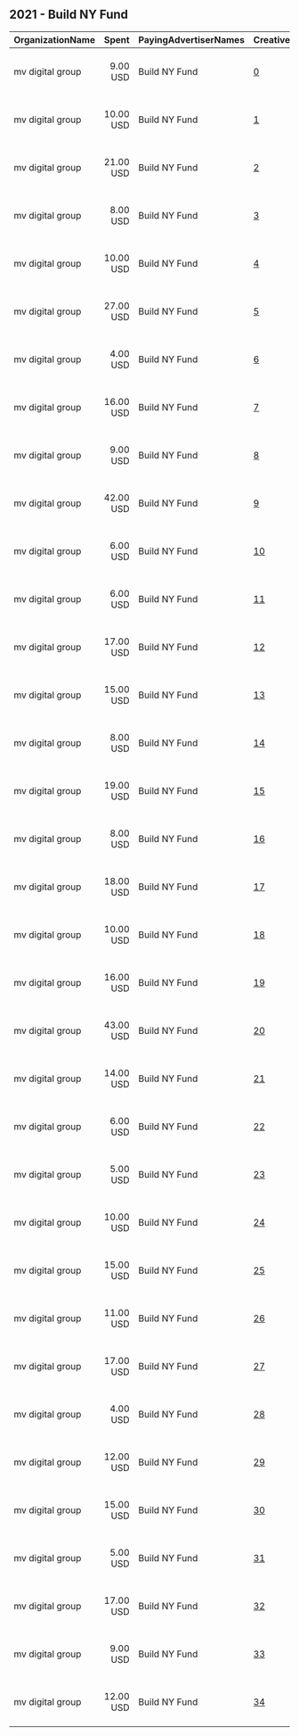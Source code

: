 ## 2021 - Build NY Fund 
|OrganizationName|Spent|PayingAdvertiserNames|CreativeUrls|Impressions|Genders|AgeBrackets|CountryCodes|BillingAddresses|CandidateBallotInformation|
|:---|---:|:---|:---|---:|:---|:---|:---|:---|:---|
|mv digital group|9.00 USD|Build NY Fund|[0](https://www.snap.com/political-ads/asset/0994e96ef67b76173446cd2f13d3e61656458ec8f60d3f1ef2ca74f75a48650e?mediaType=jpg)|781||18+|united states|"One, World Trade Center ,new york,10007,US"|Scott Stringer for NYC Mayor|
|mv digital group|10.00 USD|Build NY Fund|[1](https://www.snap.com/political-ads/asset/36b38b49c074b38a3ec45bd47dd98cf3ea6106e0fe229508047baa31df461fbb?mediaType=jpg)|913||18+|united states|"One, World Trade Center ,new york,10007,US"|Scott Stringer for NYC Mayor|
|mv digital group|21.00 USD|Build NY Fund|[2](https://www.snap.com/political-ads/asset/0994e96ef67b76173446cd2f13d3e61656458ec8f60d3f1ef2ca74f75a48650e?mediaType=jpg)|2,163||18+|united states|"One, World Trade Center ,new york,10007,US"|Scott Stringer for NYC Mayor|
|mv digital group|8.00 USD|Build NY Fund|[3](https://www.snap.com/political-ads/asset/0994e96ef67b76173446cd2f13d3e61656458ec8f60d3f1ef2ca74f75a48650e?mediaType=jpg)|741||18+|united states|"One, World Trade Center ,new york,10007,US"|Scott Stringer for NYC Mayor|
|mv digital group|10.00 USD|Build NY Fund|[4](https://www.snap.com/political-ads/asset/0994e96ef67b76173446cd2f13d3e61656458ec8f60d3f1ef2ca74f75a48650e?mediaType=jpg)|899||18+|united states|"One, World Trade Center ,new york,10007,US"|Scott Stringer for NYC Mayor|
|mv digital group|27.00 USD|Build NY Fund|[5](https://www.snap.com/political-ads/asset/36b38b49c074b38a3ec45bd47dd98cf3ea6106e0fe229508047baa31df461fbb?mediaType=jpg)|2,424||18+|united states|"One, World Trade Center ,new york,10007,US"|Scott Stringer for NYC Mayor|
|mv digital group|4.00 USD|Build NY Fund|[6](https://www.snap.com/political-ads/asset/884b038ecf0c1dc469fffbd56a548cc2e6129548ae39a45c3829766df9bc8b10?mediaType=jpg)|456||18+|united states|"One, World Trade Center ,new york,10007,US"|Scott Stringer for NYC Mayor|
|mv digital group|16.00 USD|Build NY Fund|[7](https://www.snap.com/political-ads/asset/884b038ecf0c1dc469fffbd56a548cc2e6129548ae39a45c3829766df9bc8b10?mediaType=jpg)|1,297||18+|united states|"One, World Trade Center ,new york,10007,US"|Scott Stringer for NYC Mayor|
|mv digital group|9.00 USD|Build NY Fund|[8](https://www.snap.com/political-ads/asset/252cccb689bd45994168eaad14728b2834f91885af05eadb6aa8664167473498?mediaType=jpg)|896||18+|united states|"One, World Trade Center ,new york,10007,US"|Scott Stringer for NYC Mayor|
|mv digital group|42.00 USD|Build NY Fund|[9](https://www.snap.com/political-ads/asset/6cf154f83d7f621fc8e4e453c8babebeb91925121d13bcd58ce5a4b09d8ad99e?mediaType=jpg)|4,381||18+|united states|"One, World Trade Center ,new york,10007,US"|Scott Stringer for NYC Mayor|
|mv digital group|6.00 USD|Build NY Fund|[10](https://www.snap.com/political-ads/asset/0994e96ef67b76173446cd2f13d3e61656458ec8f60d3f1ef2ca74f75a48650e?mediaType=jpg)|587||18+|united states|"One, World Trade Center ,new york,10007,US"|Scott Stringer for NYC Mayor|
|mv digital group|6.00 USD|Build NY Fund|[11](https://www.snap.com/political-ads/asset/36b38b49c074b38a3ec45bd47dd98cf3ea6106e0fe229508047baa31df461fbb?mediaType=jpg)|713||18+|united states|"One, World Trade Center ,new york,10007,US"|Scott Stringer for NYC Mayor|
|mv digital group|17.00 USD|Build NY Fund|[12](https://www.snap.com/political-ads/asset/6cf154f83d7f621fc8e4e453c8babebeb91925121d13bcd58ce5a4b09d8ad99e?mediaType=jpg)|1,628||18+|united states|"One, World Trade Center ,new york,10007,US"|Scott Stringer for NYC Mayor|
|mv digital group|15.00 USD|Build NY Fund|[13](https://www.snap.com/political-ads/asset/884b038ecf0c1dc469fffbd56a548cc2e6129548ae39a45c3829766df9bc8b10?mediaType=jpg)|1,589||18+|united states|"One, World Trade Center ,new york,10007,US"|Scott Stringer for NYC Mayor|
|mv digital group|8.00 USD|Build NY Fund|[14](https://www.snap.com/political-ads/asset/8b71152591577931dc4c81bef48e132aabe02f1e335a72ef34dcc5671936021d?mediaType=jpg)|865||18+|united states|"One, World Trade Center ,new york,10007,US"|Scott Stringer for NYC Mayor|
|mv digital group|19.00 USD|Build NY Fund|[15](https://www.snap.com/political-ads/asset/6cf154f83d7f621fc8e4e453c8babebeb91925121d13bcd58ce5a4b09d8ad99e?mediaType=jpg)|1,941||18+|united states|"One, World Trade Center ,new york,10007,US"|Scott Stringer for NYC Mayor|
|mv digital group|8.00 USD|Build NY Fund|[16](https://www.snap.com/political-ads/asset/252cccb689bd45994168eaad14728b2834f91885af05eadb6aa8664167473498?mediaType=jpg)|896||18+|united states|"One, World Trade Center ,new york,10007,US"|Scott Stringer for NYC Mayor|
|mv digital group|18.00 USD|Build NY Fund|[17](https://www.snap.com/political-ads/asset/36b38b49c074b38a3ec45bd47dd98cf3ea6106e0fe229508047baa31df461fbb?mediaType=jpg)|1,767||18+|united states|"One, World Trade Center ,new york,10007,US"|Scott Stringer for NYC Mayor|
|mv digital group|10.00 USD|Build NY Fund|[18](https://www.snap.com/political-ads/asset/36b38b49c074b38a3ec45bd47dd98cf3ea6106e0fe229508047baa31df461fbb?mediaType=jpg)|917||18+|united states|"One, World Trade Center ,new york,10007,US"|Scott Stringer for NYC Mayor|
|mv digital group|16.00 USD|Build NY Fund|[19](https://www.snap.com/political-ads/asset/884b038ecf0c1dc469fffbd56a548cc2e6129548ae39a45c3829766df9bc8b10?mediaType=jpg)|1,479||18+|united states|"One, World Trade Center ,new york,10007,US"|Scott Stringer for NYC Mayor|
|mv digital group|43.00 USD|Build NY Fund|[20](https://www.snap.com/political-ads/asset/0994e96ef67b76173446cd2f13d3e61656458ec8f60d3f1ef2ca74f75a48650e?mediaType=jpg)|4,329||18+|united states|"One, World Trade Center ,new york,10007,US"|Scott Stringer for NYC Mayor|
|mv digital group|14.00 USD|Build NY Fund|[21](https://www.snap.com/political-ads/asset/6cf154f83d7f621fc8e4e453c8babebeb91925121d13bcd58ce5a4b09d8ad99e?mediaType=jpg)|1,388||18+|united states|"One, World Trade Center ,new york,10007,US"|Scott Stringer for NYC Mayor|
|mv digital group|6.00 USD|Build NY Fund|[22](https://www.snap.com/political-ads/asset/6cf154f83d7f621fc8e4e453c8babebeb91925121d13bcd58ce5a4b09d8ad99e?mediaType=jpg)|551||18+|united states|"One, World Trade Center ,new york,10007,US"|Scott Stringer for NYC Mayor|
|mv digital group|5.00 USD|Build NY Fund|[23](https://www.snap.com/political-ads/asset/36b38b49c074b38a3ec45bd47dd98cf3ea6106e0fe229508047baa31df461fbb?mediaType=jpg)|588||18+|united states|"One, World Trade Center ,new york,10007,US"|Scott Stringer for NYC Mayor|
|mv digital group|10.00 USD|Build NY Fund|[24](https://www.snap.com/political-ads/asset/6cf154f83d7f621fc8e4e453c8babebeb91925121d13bcd58ce5a4b09d8ad99e?mediaType=jpg)|886||18+|united states|"One, World Trade Center ,new york,10007,US"|Scott Stringer for NYC Mayor|
|mv digital group|15.00 USD|Build NY Fund|[25](https://www.snap.com/political-ads/asset/252cccb689bd45994168eaad14728b2834f91885af05eadb6aa8664167473498?mediaType=jpg)|1,537||18+|united states|"One, World Trade Center ,new york,10007,US"|Scott Stringer for NYC Mayor|
|mv digital group|11.00 USD|Build NY Fund|[26](https://www.snap.com/political-ads/asset/1a667094cc2d926cfff8eee6ea0e38fe1a9de7f3ca936b132cc649ff5494796a?mediaType=jpg)|949||18+|united states|"One, World Trade Center ,new york,10007,US"|Scott Stringer for NYC Mayor|
|mv digital group|17.00 USD|Build NY Fund|[27](https://www.snap.com/political-ads/asset/884b038ecf0c1dc469fffbd56a548cc2e6129548ae39a45c3829766df9bc8b10?mediaType=jpg)|1,595||18+|united states|"One, World Trade Center ,new york,10007,US"|Scott Stringer for NYC Mayor|
|mv digital group|4.00 USD|Build NY Fund|[28](https://www.snap.com/political-ads/asset/6cf154f83d7f621fc8e4e453c8babebeb91925121d13bcd58ce5a4b09d8ad99e?mediaType=jpg)|447||18+|united states|"One, World Trade Center ,new york,10007,US"|Scott Stringer for NYC Mayor|
|mv digital group|12.00 USD|Build NY Fund|[29](https://www.snap.com/political-ads/asset/884b038ecf0c1dc469fffbd56a548cc2e6129548ae39a45c3829766df9bc8b10?mediaType=jpg)|984||18+|united states|"One, World Trade Center ,new york,10007,US"|Scott Stringer for NYC Mayor|
|mv digital group|15.00 USD|Build NY Fund|[30](https://www.snap.com/political-ads/asset/36b38b49c074b38a3ec45bd47dd98cf3ea6106e0fe229508047baa31df461fbb?mediaType=jpg)|1,371||18+|united states|"One, World Trade Center ,new york,10007,US"|Scott Stringer for NYC Mayor|
|mv digital group|5.00 USD|Build NY Fund|[31](https://www.snap.com/political-ads/asset/252cccb689bd45994168eaad14728b2834f91885af05eadb6aa8664167473498?mediaType=jpg)|682||18+|united states|"One, World Trade Center ,new york,10007,US"|Scott Stringer for NYC Mayor|
|mv digital group|17.00 USD|Build NY Fund|[32](https://www.snap.com/political-ads/asset/252cccb689bd45994168eaad14728b2834f91885af05eadb6aa8664167473498?mediaType=jpg)|1,780||18+|united states|"One, World Trade Center ,new york,10007,US"|Scott Stringer for NYC Mayor|
|mv digital group|9.00 USD|Build NY Fund|[33](https://www.snap.com/political-ads/asset/88a4c4873174cd988f2a9ada17a3d06505d6f3044d2d669da52f2706795bf70c?mediaType=jpg)|972||18+|united states|"One, World Trade Center ,new york,10007,US"|Scott Stringer for NYC Mayor|
|mv digital group|12.00 USD|Build NY Fund|[34](https://www.snap.com/political-ads/asset/252cccb689bd45994168eaad14728b2834f91885af05eadb6aa8664167473498?mediaType=jpg)|1,209||18+|united states|"One, World Trade Center ,new york,10007,US"|Scott Stringer for NYC Mayor|
